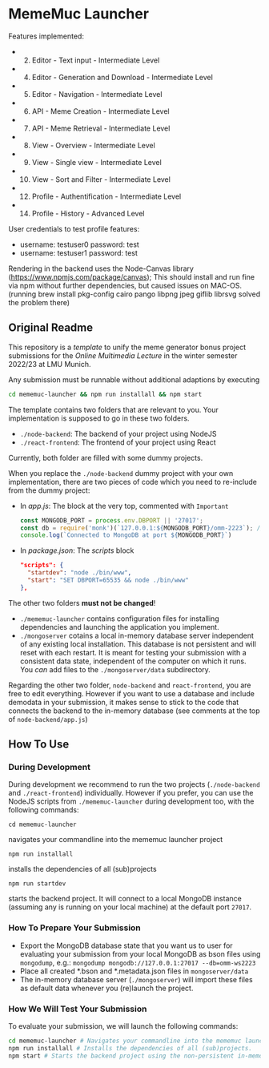 # MemeMuc Launcher

Features implemented:
* 2. Editor - Text input - Intermediate Level
* 4. Editor - Generation and Download - Intermediate Level
* 5. Editor - Navigation - Intermediate Level
* 6. API - Meme Creation - Intermediate Level
* 7. API - Meme Retrieval - Intermediate Level
* 8. View - Overview - Intermediate Level
* 9. View - Single view - Intermediate Level
* 10. View - Sort and Filter - Intermediate Level
* 12. Profile - Authentification - Intermediate Level
* 14. Profile - History - Advanced Level

User credentials to test profile features:
* username: testuser0 password: test
* username: testuser1 password: test

Rendering in the backend uses the Node-Canvas library (https://www.npmjs.com/package/canvas); This should install and run fine via npm without further dependencies, but caused issues on MAC-OS. (running brew install pkg-config cairo pango libpng jpeg giflib librsvg solved the problem there)

## Original Readme

This repository is a _template_ to unify the meme generator bonus project submissions for the _Online Multimedia Lecture_ in the winter semester 2022/23 at LMU Munich.

Any submission must be runnable without additional adaptions by executing
```bash
cd mememuc-launcher && npm run installall && npm start
```

The template contains two folders that are relevant to you. Your implementation is supposed to go in these two folders.
* `./node-backend`: The backend of your project using NodeJS
* `./react-frontend`: The frontend of your project using React

Currently, both folder are filled with some dummy projects.

When you replace the `./node-backend` dummy project with your own implementation, there are two pieces of code which you need to re-include from the dummy project:
- In _app.js_: The block at the very top, commented with `Important`
  ```JavaScript
  const MONGODB_PORT = process.env.DBPORT || '27017';
  const db = require('monk')(`127.0.0.1:${MONGODB_PORT}/omm-2223`); // connect to database omm-2223
  console.log(`Connected to MongoDB at port ${MONGODB_PORT}`)
  ```
- In _package.json_: The _scripts_ block
  ```JSON
  "scripts": {
    "startdev": "node ./bin/www",
    "start": "SET DBPORT=65535 && node ./bin/www"
  },
  ```

The other two folders __must not be changed__!
* `./mememuc-launcher` contains configuration files for installing dependencies and launching the application you implement.
* `./mongoserver` cotains a local in-memory database server independent of any existing local installation.
  This database is not persistent and will reset with each restart. It is meant for testing your submission with a consistent data state, independent of the computer on which it runs.
  You _can_ add files to the `./mongoserver/data` subdirectory.

Regarding the other two folder, `node-backend` and `react-frontend`, you are free to edit everything. However if you want to use a database and include demodata in your submission, it makes sense to stick to the code that connects the backend to the in-memory database (see comments at the top of `node-backend/app.js`)


## How To Use

### During Development

During development we recommend to run the two projects (`./node-backend` and `./react-frontend`) individually. However if you prefer, you can use the NodeJS scripts from `./mememuc-launcher` during development too, with the following commands:

```
cd mememuc-launcher
```
navigates your commandline into the mememuc launcher project

```
npm run installall
```
installs the dependencies of all (sub)projects

```
npm run startdev
```
starts the backend project. It will connect to a local MongoDB instance (assuming any is running on your local machine) at the default port `27017`.

### How To Prepare Your Submission

- Export the MongoDB database state that you want us to user for evaluating your submission from your local MongoDB as bson files using `mongodump`, e.g.: `mongodump mongodb://127.0.0.1:27017 --db=omm-ws2223`
- Place all created *.bson and *.metadata.json files in `mongoserver/data`
- The in-memory database server (`./mongoserver`) will import these files as default data whenever you (re)launch the project.

### How We Will Test Your Submission

To evaluate your submission, we will launch the following commands:

```bash
cd mememuc-launcher # Navigates your commandline into the mememuc launcher project.
npm run installall # Installs the dependencies of all (sub)projects.
npm start # Starts the backend project using the non-persistent in-memory MongoDB instance.
```
